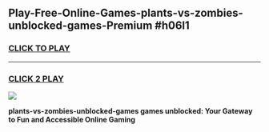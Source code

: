 
## Play-Free-Online-Games-plants-vs-zombies-unblocked-games-Premium #h06l1
<h3>
<a href="https://premium.freeplayer.one?title=plants-vs-zombies-unblocked-games&ref=8M">CLICK TO PLAY</a></h3>
<hr>

<h3>
<a href="https://premium.freeplayer.one?title=plants-vs-zombies-unblocked-games&ref=8M">CLICK 2 PLAY</a>
  
</h3>

<a href="https://premium.freeplayer.one?title=plants-vs-zombies-unblocked-games&ref=8M"><img src="https://clearcache.store/games.png"></a>


**plants-vs-zombies-unblocked-games games unblocked: Your Gateway to Fun and Accessible Online Gaming**
